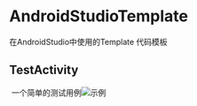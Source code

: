 # AndroidStudioTemplate
在AndroidStudio中使用的Template 代码模板

## TestActivity
  一个简单的测试用例![示例](http://oqe10cpgp.bkt.clouddn.com/snipaste_20170608_172305.png)

